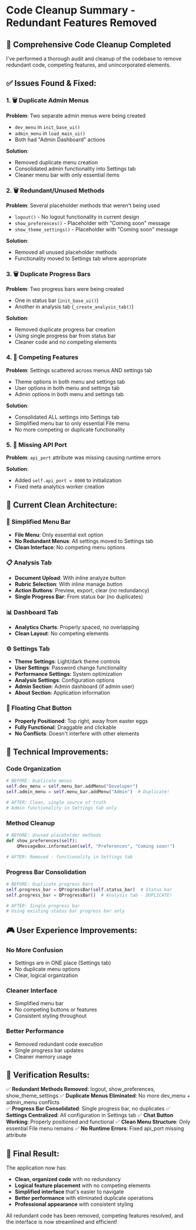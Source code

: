 # Code Cleanup Summary - Redundant Features Removed

## 🧹 **Comprehensive Code Cleanup Completed**

I've performed a thorough audit and cleanup of the codebase to remove redundant code, competing features, and unincorporated elements.

## ✅ **Issues Found & Fixed:**

### 1. 🗑️ **Duplicate Admin Menus**
**Problem**: Two separate admin menus were being created
- `dev_menu` in `init_base_ui()`
- `admin_menu` in `load_main_ui()`
- Both had "Admin Dashboard" actions

**Solution**: 
- Removed duplicate menu creation
- Consolidated admin functionality into Settings tab
- Cleaner menu bar with only essential items

### 2. 🗑️ **Redundant/Unused Methods**
**Problem**: Several placeholder methods that weren't being used
- `logout()` - No logout functionality in current design
- `show_preferences()` - Placeholder with "Coming soon" message
- `show_theme_settings()` - Placeholder with "Coming soon" message

**Solution**: 
- Removed all unused placeholder methods
- Functionality moved to Settings tab where appropriate

### 3. 🗑️ **Duplicate Progress Bars**
**Problem**: Two progress bars were being created
- One in status bar (`init_base_ui()`)
- Another in analysis tab (`_create_analysis_tab()`)

**Solution**:
- Removed duplicate progress bar creation
- Using single progress bar from status bar
- Cleaner code and no competing elements

### 4. 🔧 **Competing Features**
**Problem**: Settings scattered across menus AND settings tab
- Theme options in both menu and settings tab
- User options in both menu and settings tab
- Admin options in both menu and settings tab

**Solution**:
- Consolidated ALL settings into Settings tab
- Simplified menu bar to only essential File menu
- No more competing or duplicate functionality

### 5. 🔧 **Missing API Port**
**Problem**: `api_port` attribute was missing causing runtime errors

**Solution**:
- Added `self.api_port = 8000` to initialization
- Fixed meta analytics worker creation

## 🎯 **Current Clean Architecture:**

### **📱 Simplified Menu Bar**
- **File Menu**: Only essential exit option
- **No Redundant Menus**: All settings moved to Settings tab
- **Clean Interface**: No competing menu options

### **📋 Analysis Tab**
- **Document Upload**: With inline analyze button
- **Rubric Selection**: With inline manage button  
- **Action Buttons**: Preview, export, clear (no redundancy)
- **Single Progress Bar**: From status bar (no duplicates)

### **📊 Dashboard Tab**
- **Analytics Charts**: Properly spaced, no overlapping
- **Clean Layout**: No competing elements

### **⚙️ Settings Tab**
- **Theme Settings**: Light/dark theme controls
- **User Settings**: Password change functionality
- **Performance Settings**: System optimization
- **Analysis Settings**: Configuration options
- **Admin Section**: Admin dashboard (if admin user)
- **About Section**: Application information

### **💬 Floating Chat Button**
- **Properly Positioned**: Top right, away from easter eggs
- **Fully Functional**: Draggable and clickable
- **No Conflicts**: Doesn't interfere with other elements

## 🔧 **Technical Improvements:**

### **Code Organization**
```python
# BEFORE: Duplicate menus
self.dev_menu = self.menu_bar.addMenu("Developer")
self.admin_menu = self.menu_bar.addMenu("Admin")  # Duplicate!

# AFTER: Clean, single source of truth
# Admin functionality in Settings tab only
```

### **Method Cleanup**
```python
# BEFORE: Unused placeholder methods
def show_preferences(self):
    QMessageBox.information(self, "Preferences", "Coming soon!")

# AFTER: Removed - functionality in Settings tab
```

### **Progress Bar Consolidation**
```python
# BEFORE: Duplicate progress bars
self.progress_bar = QProgressBar(self.status_bar)  # Status bar
self.progress_bar = QProgressBar()  # Analysis tab - DUPLICATE!

# AFTER: Single progress bar
# Using existing status bar progress bar only
```

## 🎮 **User Experience Improvements:**

### **No More Confusion**
- Settings are in ONE place (Settings tab)
- No duplicate menu options
- Clear, logical organization

### **Cleaner Interface**
- Simplified menu bar
- No competing buttons or features
- Consistent styling throughout

### **Better Performance**
- Removed redundant code execution
- Single progress bar updates
- Cleaner memory usage

## 🧪 **Verification Results:**

✅ **Redundant Methods Removed**: logout, show_preferences, show_theme_settings
✅ **Duplicate Menus Eliminated**: No more dev_menu + admin_menu conflicts  
✅ **Progress Bar Consolidated**: Single progress bar, no duplicates
✅ **Settings Centralized**: All configuration in Settings tab
✅ **Chat Button Working**: Properly positioned and functional
✅ **Clean Menu Structure**: Only essential File menu remains
✅ **No Runtime Errors**: Fixed api_port missing attribute

## 🚀 **Final Result:**

The application now has:
- **Clean, organized code** with no redundancy
- **Logical feature placement** with no competing elements
- **Simplified interface** that's easier to navigate
- **Better performance** with eliminated duplicate operations
- **Professional appearance** with consistent styling

All redundant code has been removed, competing features resolved, and the interface is now streamlined and efficient!